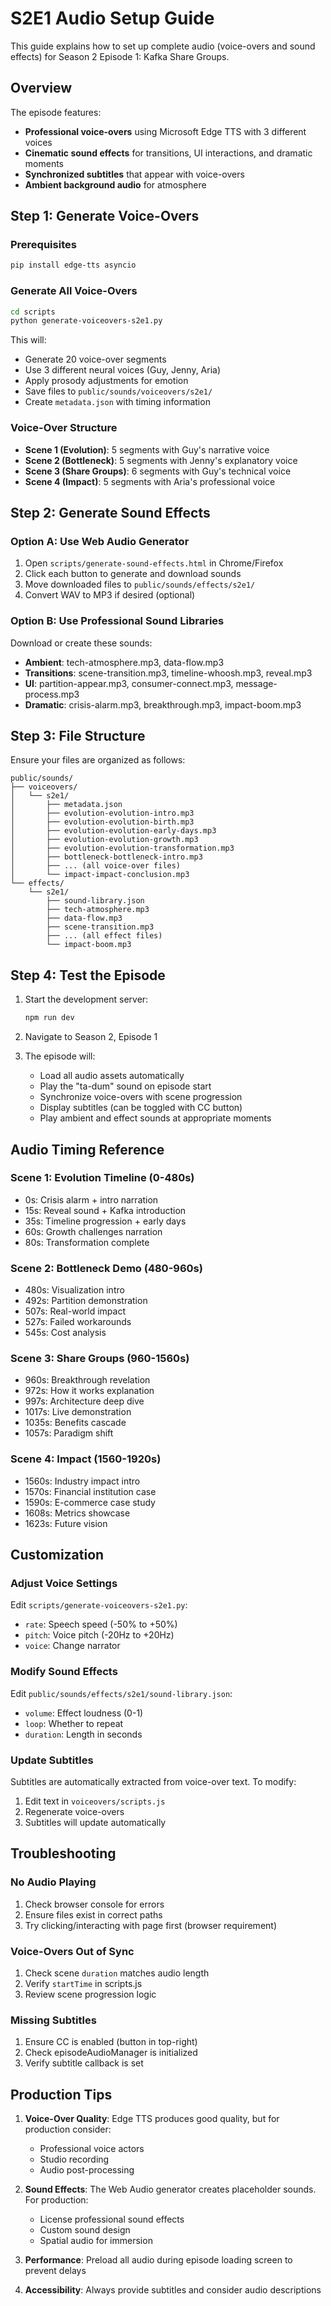 # S2E1 Audio Setup Guide

This guide explains how to set up complete audio (voice-overs and sound effects) for Season 2 Episode 1: Kafka Share Groups.

## Overview

The episode features:
- **Professional voice-overs** using Microsoft Edge TTS with 3 different voices
- **Cinematic sound effects** for transitions, UI interactions, and dramatic moments
- **Synchronized subtitles** that appear with voice-overs
- **Ambient background audio** for atmosphere

## Step 1: Generate Voice-Overs

### Prerequisites
```bash
pip install edge-tts asyncio
```

### Generate All Voice-Overs
```bash
cd scripts
python generate-voiceovers-s2e1.py
```

This will:
- Generate 20 voice-over segments
- Use 3 different neural voices (Guy, Jenny, Aria)
- Apply prosody adjustments for emotion
- Save files to `public/sounds/voiceovers/s2e1/`
- Create `metadata.json` with timing information

### Voice-Over Structure
- **Scene 1 (Evolution)**: 5 segments with Guy's narrative voice
- **Scene 2 (Bottleneck)**: 5 segments with Jenny's explanatory voice
- **Scene 3 (Share Groups)**: 6 segments with Guy's technical voice
- **Scene 4 (Impact)**: 5 segments with Aria's professional voice

## Step 2: Generate Sound Effects

### Option A: Use Web Audio Generator
1. Open `scripts/generate-sound-effects.html` in Chrome/Firefox
2. Click each button to generate and download sounds
3. Move downloaded files to `public/sounds/effects/s2e1/`
4. Convert WAV to MP3 if desired (optional)

### Option B: Use Professional Sound Libraries
Download or create these sounds:
- **Ambient**: tech-atmosphere.mp3, data-flow.mp3
- **Transitions**: scene-transition.mp3, timeline-whoosh.mp3, reveal.mp3
- **UI**: partition-appear.mp3, consumer-connect.mp3, message-process.mp3
- **Dramatic**: crisis-alarm.mp3, breakthrough.mp3, impact-boom.mp3

## Step 3: File Structure

Ensure your files are organized as follows:

```
public/sounds/
├── voiceovers/
│   └── s2e1/
│       ├── metadata.json
│       ├── evolution-evolution-intro.mp3
│       ├── evolution-evolution-birth.mp3
│       ├── evolution-evolution-early-days.mp3
│       ├── evolution-evolution-growth.mp3
│       ├── evolution-evolution-transformation.mp3
│       ├── bottleneck-bottleneck-intro.mp3
│       ├── ... (all voice-over files)
│       └── impact-impact-conclusion.mp3
└── effects/
    └── s2e1/
        ├── sound-library.json
        ├── tech-atmosphere.mp3
        ├── data-flow.mp3
        ├── scene-transition.mp3
        ├── ... (all effect files)
        └── impact-boom.mp3
```

## Step 4: Test the Episode

1. Start the development server:
   ```bash
   npm run dev
   ```

2. Navigate to Season 2, Episode 1

3. The episode will:
   - Load all audio assets automatically
   - Play the "ta-dum" sound on episode start
   - Synchronize voice-overs with scene progression
   - Display subtitles (can be toggled with CC button)
   - Play ambient and effect sounds at appropriate moments

## Audio Timing Reference

### Scene 1: Evolution Timeline (0-480s)
- 0s: Crisis alarm + intro narration
- 15s: Reveal sound + Kafka introduction
- 35s: Timeline progression + early days
- 60s: Growth challenges narration
- 80s: Transformation complete

### Scene 2: Bottleneck Demo (480-960s)
- 480s: Visualization intro
- 492s: Partition demonstration
- 507s: Real-world impact
- 527s: Failed workarounds
- 545s: Cost analysis

### Scene 3: Share Groups (960-1560s)
- 960s: Breakthrough revelation
- 972s: How it works explanation
- 997s: Architecture deep dive
- 1017s: Live demonstration
- 1035s: Benefits cascade
- 1057s: Paradigm shift

### Scene 4: Impact (1560-1920s)
- 1560s: Industry impact intro
- 1570s: Financial institution case
- 1590s: E-commerce case study
- 1608s: Metrics showcase
- 1623s: Future vision

## Customization

### Adjust Voice Settings
Edit `scripts/generate-voiceovers-s2e1.py`:
- `rate`: Speech speed (-50% to +50%)
- `pitch`: Voice pitch (-20Hz to +20Hz)
- `voice`: Change narrator

### Modify Sound Effects
Edit `public/sounds/effects/s2e1/sound-library.json`:
- `volume`: Effect loudness (0-1)
- `loop`: Whether to repeat
- `duration`: Length in seconds

### Update Subtitles
Subtitles are automatically extracted from voice-over text. To modify:
1. Edit text in `voiceovers/scripts.js`
2. Regenerate voice-overs
3. Subtitles will update automatically

## Troubleshooting

### No Audio Playing
1. Check browser console for errors
2. Ensure files exist in correct paths
3. Try clicking/interacting with page first (browser requirement)

### Voice-Overs Out of Sync
1. Check scene `duration` matches audio length
2. Verify `startTime` in scripts.js
3. Review scene progression logic

### Missing Subtitles
1. Ensure CC is enabled (button in top-right)
2. Check episodeAudioManager is initialized
3. Verify subtitle callback is set

## Production Tips

1. **Voice-Over Quality**: Edge TTS produces good quality, but for production consider:
   - Professional voice actors
   - Studio recording
   - Audio post-processing

2. **Sound Effects**: The Web Audio generator creates placeholder sounds. For production:
   - License professional sound effects
   - Custom sound design
   - Spatial audio for immersion

3. **Performance**: Preload all audio during episode loading screen to prevent delays

4. **Accessibility**: Always provide subtitles and consider audio descriptions